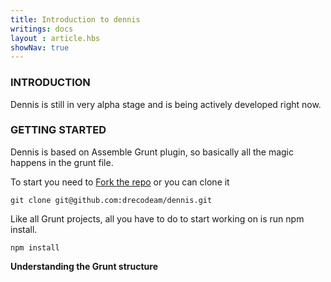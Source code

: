 ```yaml
---
title: Introduction to dennis
writings: docs
layout : article.hbs
showNav: true
---
```


### INTRODUCTION
Dennis is still in very alpha stage and is being actively developed right now.

### GETTING STARTED
Dennis is based on Assemble Grunt plugin, so basically all the magic happens in the grunt file.

To start you need to [Fork the repo](https://github.com/drecodeam/dennis#fork-destination-box) or you can clone it

```git clone git@github.com:drecodeam/dennis.git```


Like all Grunt projects, all you have to do to start working on is run npm install.

```npm install```

**Understanding the Grunt structure**
